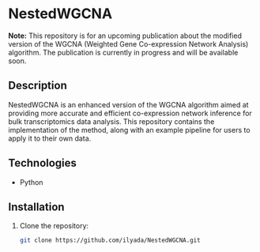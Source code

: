 # NestedWGCNA

**Note:** This repository is for an upcoming publication about the modified version of the WGCNA (Weighted Gene Co-expression Network Analysis) algorithm. The publication is currently in progress and will be available soon.

## Description

NestedWGCNA is an enhanced version of the WGCNA algorithm aimed at providing more accurate and efficient co-expression network inference for bulk transcriptomics data analysis. This repository contains the implementation of the method, along with an example pipeline for users to apply it to their own data.

## Technologies

- Python

## Installation

1. Clone the repository:
   ```sh
   git clone https://github.com/ilyada/NestedWGCNA.git
